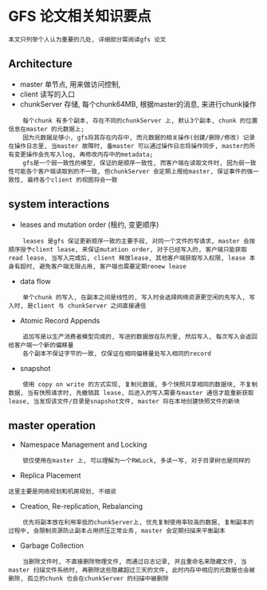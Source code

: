 # GFS 论文相关知识要点

```
本文只列举个人认为重要的几处, 详细部分需阅读gfs 论文
```

## Architecture

- master 单节点, 用来做访问控制, 
- client 读写的入口
- chunkServer 存储, 每个chunk64MB, 根据master的消息, 来进行chunk操作

```
	每个chunk 有多个副本, 存在不同的chunkServer 上, 默认3个副本, chunk 的位置信息在master 的元数据上; 
	因为元数据足够小, gfs将其存在内存中, 而元数据的相关操作(创建/删除/修改) 记录在操作日志里, 当master 故障时, 备master 可以通过操作日志将操作同步, master的所有变更操作会先写入log, 再修改内存中的metadata; 
	gfs是一个弱一致性的模型, 保证的是顺序一致性, 而客户端在读取文件时, 因为弱一致性可能各个客户端读取到的不一致, 但chunkServer 会定期上报给master, 保证事件的强一致性, 最终各个client 的视图将会一致
```

## system interactions

- leases and mutation order (租约, 变更顺序)

```
	leases 是gfs 保证更新顺序一致的主要手段, 对同一个文件的写请求, master 会按顺序授予client lease, 来保证mutation order, 对于已经写入的, 客户端只能获取read lease, 当写入完成后, client 释放lease, 其他客户端获取写入权限, lease 本身有超时, 避免客户端无限占用, 客户端也需要定期renew lease
```

- data flow

```
	单个chunk 的写入, 在副本之间是线性的, 写入时会选择网络资源更空闲的先写入, 写入时, 是client 与 chunkServer 之间直接通信
```

- Atomic Record Appends

```
	追加写是以生产消费者模型完成的, 写进的数据放在队列里, 然后写入, 每次写入会返回给客户端一个新的偏移量
	各个副本不保证字节的一致, 仅保证在相同偏移量处写入相同的record
```

- snapshot

```
	使用 copy on write 的方式实现, 复制元数据, 多个快照共享相同的数据块, 不复制数据, 当有快照请求时, 先撤销其 lease, 后进入的写入需要与master 通信才能重新获取lease, 当发现该文件/目录是snapshot文件, master 将在本地创建快照文件的新块
```

## master operation

- Namespace Management and Locking

```
	锁仅使用在master 上, 可以理解为一个RWLock, 多读一写, 对于目录树也是同样的
```

- Replica Placement

```
这里主要是网络规划和机房规划, 不细说
```

- Creation, Re-replication, Rebalancing

```
	优先将副本放在利用率低的chunkServer上, 优先复制使用率较高的数据, 复制副本的过程中, 会限制资源防止副本占用挤压正常业务, master 会定期扫描来平衡副本
```

- Garbage Collection

```
	当删除文件时, 不直接删除物理文件, 而通过日志记录, 并且重命名来隐藏文件, 当 master 扫描文件系统时, 再删除这些隐藏超过三天的文件, 此时内存中相应的元数据也会被删除, 孤立的chunk 也会在chunkServer 的扫描中被删除
```